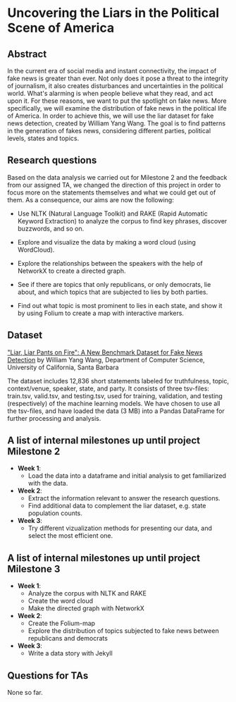 # Uncovering the Liars in the Political Scene of America

## Abstract
In the current era of social media and instant connectivity, the impact of fake news is greater than ever. Not only does it pose a threat to the integrity of journalism, it also creates disturbances and uncertainties in the political world. What's alarming is when people believe what they read, and act upon it. For these reasons, we want to put the spotlight on fake news. More specifically, we will examine the distribution of fake news in the political life of America. In order to achieve this, we will use the liar dataset for fake news detection, created by William Yang Wang. The goal is to find patterns in the generation of fakes news, considering different parties, political levels, states and topics.

## Research questions
Based on the data analysis we carried out for Milestone 2 and the feedback from our assigned TA, we changed the direction of this project in order to focus more on the statements themselves and what we could get out of them. As a consequence, our aims are now the following:

- Use NLTK (Natural Language Toolkit) and RAKE (Rapid Automatic Keyword Extraction) to analyze the corpus to find key phrases, discover buzzwords, and so on.

- Explore and visualize the data by making a word cloud (using WordCloud).

- Explore the relationships between the speakers with the help of NetworkX to create a directed graph.

- See if there are topics that only republicans, or only democrats, lie about, and which topics that are subjected to lies by both parties.

- Find out what topic is most prominent to lies in each state, and show it by using Folium to create a map with interactive markers.

## Dataset
["Liar, Liar Pants on Fire": A New Benchmark Dataset for Fake News Detection](https://www.cs.ucsb.edu/~william/papers/acl2017.pdf) by William Yang Wang, Department of Computer Science, University of California, Santa Barbara

The dataset includes 12,836 short statements labeled for truthfulness, topic, context/venue, speaker, state, and party. It consists of three tsv-files: train.tsv, valid.tsv, and testing.tsv, used for training, validation, and testing (respectively) of the machine learning models. We have chosen to use all the tsv-files, and have loaded the data (3 MB) into a Pandas DataFrame for further processing and analysis.

## A list of internal milestones up until project Milestone 2
- __Week 1__: 
  - Load the data into a dataframe and initial analysis to get familiarized with the data.
- __Week 2__:
  - Extract the information relevant to answer the research questions.
  - Find additional data to complement the liar dataset, e.g. state population counts.
- __Week 3__:
  - Try different vizualization methods for presenting our data, and select the most efficient one.

## A list of internal milestones up until project Milestone 3
- __Week 1__: 
  - Analyze the corpus with NLTK and RAKE
  - Create the word cloud
  - Make the directed graph with NetworkX
- __Week 2__: 
  - Create the Folium-map
  - Explore the distribution of topics subjected to fake news between republicans and democrats
- __Week 3__:
  - Write a data story with Jekyll

## Questions for TAs
None so far.
